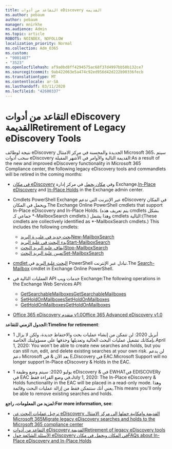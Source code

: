 ```yaml
---
title: التقاعد من أدوات eDiscovery القديمة
ms.author: pebaum
author: pebaum
manager: mnirkhe
ms.audience: Admin
ms.topic: article
ROBOTS: NOINDEX, NOFOLLOW
localization_priority: Normal
ms.collection: Adm_O365
ms.custom:
- "9001487"
- "3523"
ms.openlocfilehash: af9a0bd8ff4294575ac68f37d4997bb50b132ce7
ms.sourcegitcommit: 9ab422063e5a474c92ed956d42d222b90336fecb
ms.translationtype: MT
ms.contentlocale: ar-SA
ms.lasthandoff: 03/11/2020
ms.locfileid: "42600337"
---
```

# <a name="retirement-of-legacy-ediscovery-tools"></a><span data-ttu-id="56f72-102">التقاعد من أدوات eDiscovery القديمة</span><span class="sxs-lookup"><span data-stu-id="56f72-102">Retirement of Legacy eDiscovery Tools</span></span>

<span data-ttu-id="56f72-103">نتيجة لوظائف eDiscovery الجديدة والمحسنة في مركز الامتثال Microsoft 365، سيتم سحب أدوات eDiscovery القديمة التالية والأوامر في الأشهر المقبلة:</span><span class="sxs-lookup"><span data-stu-id="56f72-103">As a result of the new and improved eDiscovery functionality in Microsoft 365 Compliance center, the following legacy eDiscovery tools and commandlets will be retired in the coming months:</span></span>

- <span data-ttu-id="56f72-104">[في مكان eDiscovery](https://docs.microsoft.com/exchange/security-and-compliance/in-place-ediscovery/in-place-ediscovery) وفي [مكان يحمل](https://docs.microsoft.com/exchange/security-and-compliance/create-or-remove-in-place-holds) في مركز إدارة Exchange.</span><span class="sxs-lookup"><span data-stu-id="56f72-104">[In-Place eDiscovery](https://docs.microsoft.com/exchange/security-and-compliance/in-place-ediscovery/in-place-ediscovery) and [In-Place Holds](https://docs.microsoft.com/exchange/security-and-compliance/create-or-remove-in-place-holds) in the Exchange admin center.</span></span>

- <span data-ttu-id="56f72-105">Cmdlets PowerShell Exchange عبر الإنترنت التي تدعم eDiscovery في المكان ويحمل في المكان.</span><span class="sxs-lookup"><span data-stu-id="56f72-105">The Exchange Online PowerShell cmdlets that support In-Place eDiscovery and In-Place Holds.</span></span> <span data-ttu-id="56f72-106">(يتم تعريف هذه cmdlets بشكل جماعي كـ \*-MailboxSearch cmdlets.) وهذا يشمل cmdlets التالية:</span><span class="sxs-lookup"><span data-stu-id="56f72-106">(These cmdlets are collectively identified as \*-MailboxSearch cmdlets.) This includes the following cmdlets:</span></span>

    - [<span data-ttu-id="56f72-107">بحث جديد في علب ة البريد</span><span class="sxs-lookup"><span data-stu-id="56f72-107">New-MailboxSearch</span></span>](https://docs.microsoft.com/powershell/module/exchange/policy-and-compliance-content-search/new-mailboxsearch)
    - [<span data-ttu-id="56f72-108">بدء البحث في علبة البريد</span><span class="sxs-lookup"><span data-stu-id="56f72-108">Start-MailboxSearch</span></span>](https://docs.microsoft.com/powershell/module/exchange/policy-and-compliance-content-search/start-mailboxsearch)
    - [<span data-ttu-id="56f72-109">إيقاف علبة البريد البحث</span><span class="sxs-lookup"><span data-stu-id="56f72-109">Stop-MailboxSearch</span></span>](https://docs.microsoft.com/powershell/module/exchange/policy-and-compliance-content-search/stop-mailboxsearch)
    - [<span data-ttu-id="56f72-110">تعيين علبة البريد البحث</span><span class="sxs-lookup"><span data-stu-id="56f72-110">Set-MailboxSearch</span></span>](https://docs.microsoft.com/powershell/module/exchange/policy-and-compliance-content-search/set-mailboxsearch)

- <span data-ttu-id="56f72-111">[cmdlet البحث علبة البريد](https://docs.microsoft.com/powershell/module/exchange/mailboxes/search-mailbox?view=exchange-ps) في PowerShell تبادل عبر الإنترنت.</span><span class="sxs-lookup"><span data-stu-id="56f72-111">The [Search-Mailbox](https://docs.microsoft.com/powershell/module/exchange/mailboxes/search-mailbox?view=exchange-ps) cmdlet in Exchange Online PowerShell.</span></span>
- <span data-ttu-id="56f72-112">العمليات التالية في API خدمات ويب Exchange:</span><span class="sxs-lookup"><span data-stu-id="56f72-112">The following operations in the Exchange Web Services API:</span></span>
    - [<span data-ttu-id="56f72-113">GetSearchableMailboxes</span><span class="sxs-lookup"><span data-stu-id="56f72-113">GetSearchableMailboxes</span></span>](https://docs.microsoft.com/exchange/client-developer/web-service-reference/getsearchablemailboxes-operation)
    - [<span data-ttu-id="56f72-114">SetHoldOnMailboxes</span><span class="sxs-lookup"><span data-stu-id="56f72-114">SetHoldOnMailboxes</span></span>](https://docs.microsoft.com/exchange/client-developer/web-service-reference/setholdonmailboxes-operation)
    - [<span data-ttu-id="56f72-115">GetHoldOnMailboxes</span><span class="sxs-lookup"><span data-stu-id="56f72-115">GetHoldOnMailboxes</span></span>](https://docs.microsoft.com/exchange/client-developer/web-service-reference/getholdonmailboxes-operation)

- [<span data-ttu-id="56f72-116">Office 365 eDiscovery متقدم v1.0</span><span class="sxs-lookup"><span data-stu-id="56f72-116">Office 365 Advanced eDiscovery v1.0</span></span>](https://docs.microsoft.com/microsoft-365/compliance/office-365-advanced-ediscovery)

<span data-ttu-id="56f72-117">**الجدول الزمني للتقاعد:**</span><span class="sxs-lookup"><span data-stu-id="56f72-117">**Timeline for retirement**:</span></span>
- <span data-ttu-id="56f72-118">1 أبريل 2020: لن تتمكن من إنشاء عمليات بحث والاحتفاظ جديدة، ولكن لا يزال بإمكانك تشغيل عمليات البحث الحالية وتعديلها وحذفها على مسؤوليتك الخاصة.</span><span class="sxs-lookup"><span data-stu-id="56f72-118">April 1, 2020: You won't be able to create new searches and holds, but you can still run, edit, and delete existing searches at your own risk.</span></span> <span data-ttu-id="56f72-119">لن يدعم دعم Microsoft بعد الآن & في EـDiscovery في EAC.</span><span class="sxs-lookup"><span data-stu-id="56f72-119">Microsoft Support will no longer support In-Place eDiscovery & Holds in the EAC.</span></span>

- <span data-ttu-id="56f72-120">1 يوليو 2020: سيتم وضع وظيفة eDiscovery & في EWHATفي EDISCOVERy في EAC في وضع القراءة فقط.</span><span class="sxs-lookup"><span data-stu-id="56f72-120">July 1, 2020: The In-Place eDiscovery & Holds functionality in the EAC will be placed in a read-only mode.</span></span> <span data-ttu-id="56f72-121">وهذا يعني أنك ستتمكن فقط من إزالة عمليات البحث وقائمة.</span><span class="sxs-lookup"><span data-stu-id="56f72-121">This means you'll only be able to remove existing searches and holds.</span></span>

<span data-ttu-id="56f72-122">**لمزيد من المعلومات، راجع:**</span><span class="sxs-lookup"><span data-stu-id="56f72-122">**For more information, see**:</span></span>

 - [<span data-ttu-id="56f72-123">ترحيل عمليات البحث عن eDiscovery القديمة وإمكانية حملها إلى مركز الامتثال Microsoft 365</span><span class="sxs-lookup"><span data-stu-id="56f72-123">Migrate legacy eDiscovery searches and holds to the Microsoft 365 compliance center</span></span>](https://docs.microsoft.com/microsoft-365/compliance/migrate-legacy-ediscovery-searches-and-holds)
 - [<span data-ttu-id="56f72-124">التقاعد من أدوات eDiscovery القديمة</span><span class="sxs-lookup"><span data-stu-id="56f72-124">Retirement of legacy eDiscovery tools</span></span>](https://docs.microsoft.com/microsoft-365/compliance/legacy-ediscovery-retirement)
 - [<span data-ttu-id="56f72-125">الأسئلة الشائعة حول eDiscovery في المكان ويحمل في مكان</span><span class="sxs-lookup"><span data-stu-id="56f72-125">FAQs about In-Place eDiscovery and In-Place Holds</span></span>](https://docs.microsoft.com/microsoft-365/compliance/legacy-ediscovery-retirement#faqs-about-in-place-ediscovery-and-in-place-holds)



